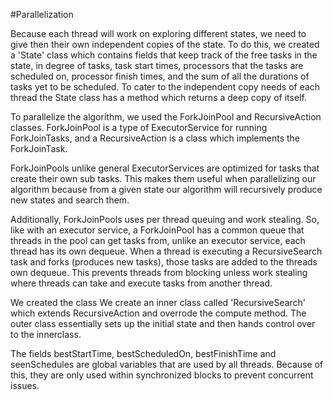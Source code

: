 #Parallelization

Because each thread will work on exploring different states, we need to give then their own independent copies of the state. To do this, we created a 
'State' class which contains fields that keep track of the free tasks in the state, in degree of tasks, task start times, processors that the tasks are 
scheduled on, processor finish times, and the sum of all the durations of tasks yet to be scheduled. To cater to the independent copy needs of each thread
the State class has a method which returns a deep copy of itself. 


To parallelize the algorithm, we used the ForkJoinPool and RecursiveAction classes. ForkJoinPool is a type of ExecutorService for running ForkJoinTasks,
and a RecursiveAction is a class which implements the ForkJoinTask. 

ForkJoinPools unlike general ExecutorServices are optimized for tasks that create their own sub tasks. This makes them useful when parallelizing 
our algorithm because from a given state our algorithm will recursively produce new states and search them.

Additionally, ForkJoinPools uses per thread queuing and work stealing. So, like with an executor service, a ForkJoinPool has a common queue
that threads in the pool can get tasks from, unlike an executor service, each thread has its own dequeue. When a thread is executing a RecursiveSearch task 
and forks (produces new tasks), those tasks are added to the threads own dequeue. This prevents threads from blocking unless work stealing where threads can 
take and execute tasks from another thread. 

We created the class 
We create an inner class called 'RecursiveSearch' which extends RecursiveAction and overrode the compute method. The outer class essentially sets up the initial 
state and then hands control over to the innerclass. 



The fields bestStartTime, bestScheduledOn, bestFinishTime and seenSchedules are global variables that are used by all threads. Because of this, they are 
only used within synchronized blocks to prevent concurrent issues. 